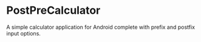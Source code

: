 # PostPreCalculator
A simple calculator application for Android complete with prefix and postfix input options.
